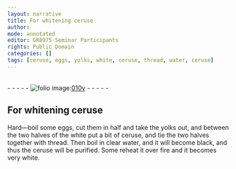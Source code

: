 ```yaml
---
layout: narrative
title: For whitening ceruse
author:
mode: annotated
editor: GR8975 Seminar Participants
rights: Public Domain
categories: []
tags: [ceruse, eggs, yolks, white, ceruse, thread, water, ceruse]
---
```


 <br/>- - - - - <a href="http://gallica.bnf.fr/ark:/12148/btv1b10500001g/f26.image"><img src="../assets/photo-icon.png" alt="folio image: " style="display:inline-block; margin-bottom:-3px;"/>010v</a> - - - - - <br/> 
## For whitening <span class="material">ceruse</span>

 
  Hard—boil some <span class="material">eggs</span>, cut them in half and take the <span class="material">yolks</span> out, and between the two halves of the <span class="material">white</span> put a bit of <span class="material">ceruse</span>, and tie the two halves together with <span class="tool"><span class="material">thread</span></span>. Then boil in <span class="material_format">clear <span class="material">water</span></span>, and it will become black, and thus the <span class="material">ceruse</span> will be purified. Some reheat it over <span class="tool">fire</span> and it becomes very white. 
 